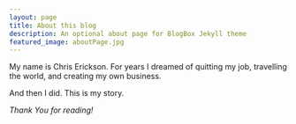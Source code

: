 ```yaml
---
layout: page
title: About this blog
description: An optional about page for BlogBox Jekyll theme
featured_image: aboutPage.jpg
---
```


My name is Chris Erickson. For years I dreamed of quitting my job, travelling the world, and creating my own business. 

And then I did. This is my story.

<!--Welcome to my blog and I absolutely appreciate you stopping by! On December 25th, 2001, I left the Canada for a four months, trip to Asia. The idea was to backpack around China, Thailand, Vietnam and Cambodia and then return home and start a career in the IT industry.-->

<!--When I landed in Bangkok, I had $3500 USD to my name and that was it. I booked a bed in a old guesthouse in the center of the city for about a dollar per night and let the adventure begin.-->

<!--
> “To live is the rarest thing in the world. Most people exist, that is all.” <cite>― Oscar Wilde ―</cite>
-->

<!--In the end, I never went home after those three months. And it’s now been over 14 years and that trip has still yet to finish.-->

<!--The adventure has involved over 75+ countries on 5 continents as I’ve worked, lived, traveled and volunteered all over the planet.-->

<!--Through my own adventures – from the incredible moments and rewarding interactions to the struggles and major challenges – I aim to provide a realistic and honest account of what long-term travel is truly about and how you can work on achieving such a goal yourself.-->

<!--While the recognition and mentions this blog has received over the years are certainly nice, nothing compares to an email from a reader telling me that the blog helped them achieve their own travel goals.-->

*Thank You for reading!*
